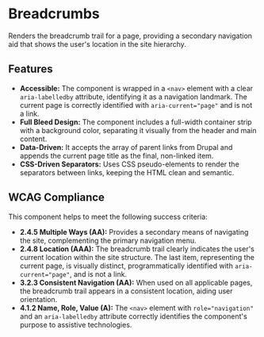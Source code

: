 # Breadcrumbs

Renders the breadcrumb trail for a page, providing a secondary navigation aid
that shows the user's location in the site hierarchy.

## Features

- **Accessible:** The component is wrapped in a `<nav>` element with a
  clear `aria-labelledby` attribute, identifying it as a navigation landmark.
  The current page is correctly identified with `aria-current="page"` and is not
  a link.
- **Full Bleed Design:** The component includes a full-width container strip
  with a background color, separating it visually from the header and main
  content.
- **Data-Driven:** It accepts the array of parent links from Drupal and appends
  the current page title as the final, non-linked item.
- **CSS-Driven Separators:** Uses CSS pseudo-elements to render the separators
  between links, keeping the HTML clean and semantic.

## WCAG Compliance

This component helps to meet the following success criteria:

- **2.4.5 Multiple Ways (AA):** Provides a secondary means of navigating the
  site, complementing the primary navigation menu.
- **2.4.8 Location (AAA):** The breadcrumb trail clearly indicates the user's
  current location within the site structure. The last item, representing the
  current page, is visually distinct, programmatically identified
  with `aria-current="page"`, and is not a link.
- **3.2.3 Consistent Navigation (AA):** When used on all applicable pages, the
  breadcrumb trail appears in a consistent location, aiding user orientation.
- **4.1.2 Name, Role, Value (A):** The `<nav>` element with `role="navigation"`
  and an `aria-labelledby` attribute correctly identifies the component's
  purpose to assistive technologies.
